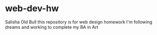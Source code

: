# web-dev-hw
Salisha Old Bull
this repository is for web design homework
I'm following dreams and working to complete my BA in Art
